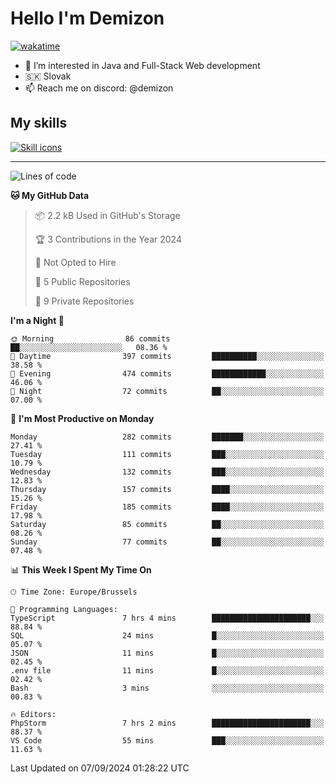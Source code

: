 # Hello I'm Demizon
[![wakatime](https://wakatime.com/badge/user/6ad1949f-d6d7-44f9-9eee-c35e54cc499b.svg)](https://wakatime.com/@6ad1949f-d6d7-44f9-9eee-c35e54cc499b)
- 👀 I’m interested in Java and Full-Stack Web development
- 🇸🇰 Slovak
- 📫 Reach me on discord: @demizon

## My skills
[![Skill icons](https://skillicons.dev/icons?i=java,js,ts,html,css,react,nextjs,tailwind,supabase,py,git,docker,linux,mysql,postgres,mongo&theme=dark)](https://github.com/Demizon3433)

---

<!--START_SECTION:waka-->
![Lines of code](https://img.shields.io/badge/From%20Hello%20World%20I%27ve%20Written-294.2%20thousand%20lines%20of%20code-blue)

**🐱 My GitHub Data** 

> 📦 2.2 kB Used in GitHub's Storage 
 > 
> 🏆 3 Contributions in the Year 2024
 > 
> 🚫 Not Opted to Hire
 > 
> 📜 5 Public Repositories 
 > 
> 🔑 9 Private Repositories 
 > 
**I'm a Night 🦉** 

```text
🌞 Morning                86 commits          ██░░░░░░░░░░░░░░░░░░░░░░░   08.36 % 
🌆 Daytime                397 commits         ██████████░░░░░░░░░░░░░░░   38.58 % 
🌃 Evening                474 commits         ████████████░░░░░░░░░░░░░   46.06 % 
🌙 Night                  72 commits          ██░░░░░░░░░░░░░░░░░░░░░░░   07.00 % 
```
📅 **I'm Most Productive on Monday** 

```text
Monday                   282 commits         ███████░░░░░░░░░░░░░░░░░░   27.41 % 
Tuesday                  111 commits         ███░░░░░░░░░░░░░░░░░░░░░░   10.79 % 
Wednesday                132 commits         ███░░░░░░░░░░░░░░░░░░░░░░   12.83 % 
Thursday                 157 commits         ████░░░░░░░░░░░░░░░░░░░░░   15.26 % 
Friday                   185 commits         ████░░░░░░░░░░░░░░░░░░░░░   17.98 % 
Saturday                 85 commits          ██░░░░░░░░░░░░░░░░░░░░░░░   08.26 % 
Sunday                   77 commits          ██░░░░░░░░░░░░░░░░░░░░░░░   07.48 % 
```


📊 **This Week I Spent My Time On** 

```text
🕑︎ Time Zone: Europe/Brussels

💬 Programming Languages: 
TypeScript               7 hrs 4 mins        ██████████████████████░░░   88.84 % 
SQL                      24 mins             █░░░░░░░░░░░░░░░░░░░░░░░░   05.07 % 
JSON                     11 mins             █░░░░░░░░░░░░░░░░░░░░░░░░   02.45 % 
.env file                11 mins             █░░░░░░░░░░░░░░░░░░░░░░░░   02.42 % 
Bash                     3 mins              ░░░░░░░░░░░░░░░░░░░░░░░░░   00.83 % 

🔥 Editors: 
PhpStorm                 7 hrs 2 mins        ██████████████████████░░░   88.37 % 
VS Code                  55 mins             ███░░░░░░░░░░░░░░░░░░░░░░   11.63 % 
```


 Last Updated on 07/09/2024 01:28:22 UTC
<!--END_SECTION:waka-->
